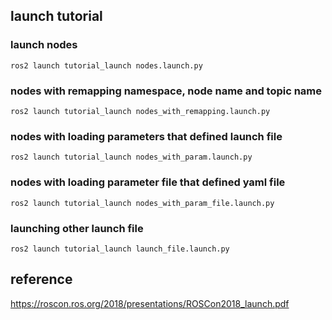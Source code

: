 ## launch tutorial

### launch nodes
```
ros2 launch tutorial_launch nodes.launch.py
```

### nodes with remapping namespace, node name and topic name
```
ros2 launch tutorial_launch nodes_with_remapping.launch.py
```

### nodes with loading parameters that defined launch file
```
ros2 launch tutorial_launch nodes_with_param.launch.py
```

### nodes with loading parameter file that defined yaml file
```
ros2 launch tutorial_launch nodes_with_param_file.launch.py
```

### launching other launch file
```
ros2 launch tutorial_launch launch_file.launch.py
```


## reference
https://roscon.ros.org/2018/presentations/ROSCon2018_launch.pdf
